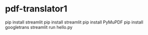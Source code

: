 # pdf-translator1
pip install streamlit
 pip install streamlit
pip install PyMuPDF
pip install googletrans
streamlit run hello.py
